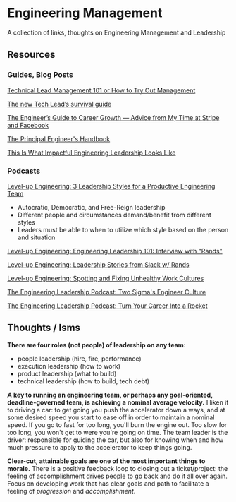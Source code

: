 # Engineering Management

A collection of links, thoughts on Engineering Management and Leadership

## Resources

### Guides, Blog Posts

[Technical Lead Management 101 or How to Try Out Management](https://adamconrad.dev/blog/technical-lead-management/)

[The new Tech Lead’s survival guide](https://www.getclockwise.com/blog/the-new-tech-leads-survival-guide)  

[The Engineer’s Guide to Career Growth — Advice from My Time at Stripe and Facebook](https://firstround.com/review/the-engineers-guide-to-career-growth-advice-from-my-time-at-stripe-and-facebook/)

[The Principal Engineer's Handbook](https://ilya.grigorik.com/the-principal-engineers-handbook/)

[This Is What Impactful Engineering Leadership Looks Like](https://review.firstround.com/this-is-what-impactful-engineering-leadership-looks-like)


### Podcasts

[Level-up Engineering: 3 Leadership Styles for a Productive Engineering Team](https://open.spotify.com/episode/5CgMlwIiivFJQarMsLwcXB?si=855caab84016444c)
- Autocratic, Democratic, and Free-Reign leadership
- Different people and circumstances demand/benefit from different styles
- Leaders must be able to when to utilize which style based on the person and situation

[Level-up Engineering: Engineering Leadership 101: Interview with "Rands"](https://open.spotify.com/episode/2KBKb9n2VvT5E6WM7GjZPL?si=518e423e2c38491e)

[Level-up Engineering: Leadership Stories from Slack w/ Rands](https://open.spotify.com/episode/4HaSyprLtHcKq25b9HEfsF?si=eeb2e3e07b2a4077)

[Level-up Engineering: Spotting and Fixing Unhealthy Work Cultures](https://open.spotify.com/episode/0f5Bk1nOhu5x5fJdmtSSiJ?si=50b9ffc77a3c4bcc)

[The Engineering Leadership Podcast: Two Sigma's Engineer Culture](https://open.spotify.com/episode/0ysa11tsaDTYRI4sdJL2Ji?si=efc5ad760296475d)

[The Engineering Leadership Podcast: Turn Your Career Into a Rocket](https://open.spotify.com/episode/3bxcnV2ATW6qJ51dU7y5Dz?si=037b81fa72014186)



## Thoughts / Isms

**There are four roles (not people) of leadership on any team:**
- people leadership (hire, fire, performance)
- execution leadership (how to work)
- product leadership (what to build)
- technical leadership (how to build, tech debt)

**_A_ key to running an engineering team, or perhaps any goal-oriented, deadline-governed team, is achieving a nominal average velocity.**
I liken it to driving a car: to get going you push the accelerator down a ways, and at some desired speed you start to ease off in order to maintain a nominal speed. If you go to fast for too long, you'll burn the engine out. Too slow for too long, you won't get to were you're going on time. The team leader is the driver: responsible for guiding the car, but also for knowing when and how much pressure to apply to the accelerator to keep things going.

**Clear-cut, attainable goals are one of the most important things to morale.**
There is a positive feedback loop to closing out a ticket/project: the feeling of accomplishment drives people to go back and do it all over again. Focus on developing work that has clear goals and path to facilitate a feeling of _progression_ and _accomplishment_.

